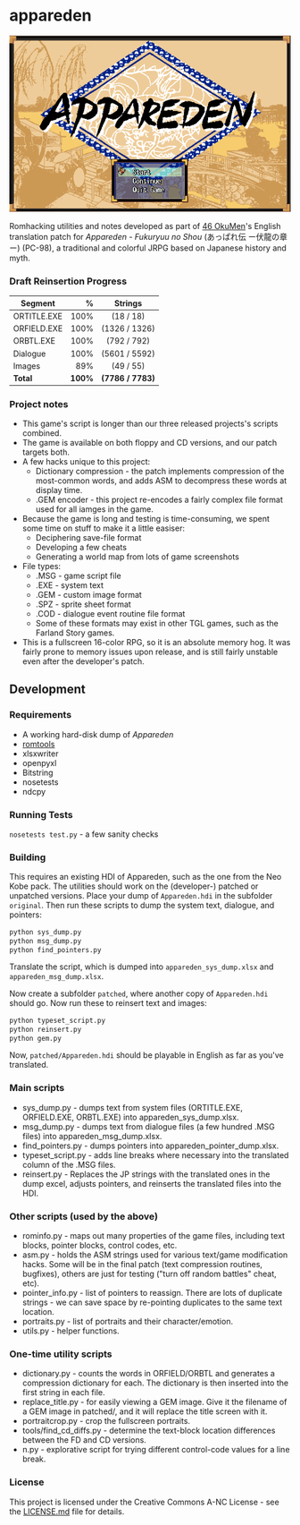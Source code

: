 # appareden
![Appareden Title](img/Appareden_title.png)

Romhacking utilities and notes developed as part of [46 OkuMen](http://46okumen.com/)'s English translation patch for *Appareden - Fukuryuu no Shou* (あっぱれ伝 ー伏龍の章ー) (PC-98), a traditional and colorful JRPG based on Japanese history and myth.

### Draft Reinsertion Progress


| Segment      | %      |  Strings            |
| -------------|-------:|:-------------------:|
| ORTITLE.EXE  | 100%   | (18 / 18)           |
| ORFIELD.EXE  | 100%   | (1326 / 1326)       |
| ORBTL.EXE    | 100%   | (792 / 792)         |
| Dialogue     | 100%   | (5601 / 5592)       |
| Images       | 89%    | (49 / 55)           |
| **Total**    |**100%**|  **(7786 / 7783)**  |

### Project notes
* This game's script is longer than our three released projects's scripts combined.
* The game is available on both floppy and CD versions, and our patch targets both.
* A few hacks unique to this project:
	* Dictionary compression - the patch implements compression of the most-common words, and adds ASM to decompress these words at display time.
	* .GEM encoder - this project re-encodes a fairly complex file format used for all iamges in the game.
* Because the game is long and testing is time-consuming, we spent some time on stuff to make it a little easiser:
	* Deciphering save-file format
	* Developing a few cheats
	* Generating a world map from lots of game screenshots
* File types:
	* .MSG - game script file
	* .EXE - system text
	* .GEM - custom image format
	* .SPZ - sprite sheet format
	* .COD - dialogue event routine file format
	* Some of these formats may exist in other TGL games, such as the Farland Story games.
* This is a fullscreen 16-color RPG, so it is an absolute memory hog. It was fairly prone to memory issues upon release, and is still fairly unstable even after the developer's patch.

## Development

### Requirements
* A working hard-disk dump of *Appareden*
* [romtools](https://github.com/46OkuMen/romtools)
* xlsxwriter
* openpyxl
* Bitstring
* nosetests
* ndcpy

### Running Tests
`nosetests test.py` - a few sanity checks

### Building
This requires an existing HDI of Appareden, such as the one from the Neo Kobe pack. The utilities should work on the (developer-) patched or unpatched versions.
Place your dump of `Appareden.hdi` in the subfolder `original`. Then run these scripts to dump the system text, dialogue, and pointers:

```
python sys_dump.py
python msg_dump.py
python find_pointers.py
```

Translate the script, which is dumped into `appareden_sys_dump.xlsx` and `appareden_msg_dump.xlsx`.

Now create a subfolder `patched`, where another copy of `Appareden.hdi` should go. Now run these to reinsert text and images:

```
python typeset_script.py
python reinsert.py
python gem.py
```

Now, `patched/Appareden.hdi` should be playable in English as far as you've translated.

### Main scripts
* sys_dump.py - dumps text from system files (ORTITLE.EXE, ORFIELD.EXE, ORBTL.EXE) into appareden_sys_dump.xlsx.
* msg_dump.py - dumps text from dialogue files (a few hundred .MSG files) into appareden_msg_dump.xlsx.
* find_pointers.py - dumps pointers into appareden_pointer_dump.xlsx.
* typeset_script.py - adds line breaks where necessary into the translated column of the .MSG files.
* reinsert.py - Replaces the JP strings with the translated ones in the dump excel, adjusts pointers, and reinserts the translated files into the HDI.

### Other scripts (used by the above)
* rominfo.py - maps out many properties of the game files, including text blocks, pointer blocks, control codes, etc.
* asm.py - holds the ASM strings used for various text/game modification hacks. Some will be in the final patch (text compression routines, bugfixes), others are just for testing ("turn off random battles" cheat, etc).
* pointer_info.py - list of pointers to reassign. There are lots of duplicate strings - we can save space by re-pointing duplicates to the same text location.
* portraits.py - list of portraits and their character/emotion.
* utils.py - helper functions.

### One-time utility scripts
* dictionary.py - counts the words in ORFIELD/ORBTL and generates a compression dictionary for each. The dictionary is then inserted into the first string in each file.
* replace_title.py - for easily viewing a GEM image. Give it the filename of a GEM image in patched/, and it will replace the title screen with it.
* portraitcrop.py - crop the fullscreen portraits.
* tools/find_cd_diffs.py - determine the text-block location differences between the FD and CD versions.
* n.py - explorative script for trying different control-code values for a line break.

### License
This project is licensed under the Creative Commons A-NC License - see the [LICENSE.md](LICENSE.md) file for details.
